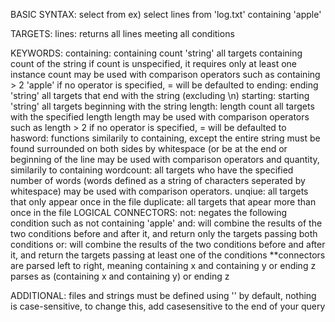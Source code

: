 BASIC SYNTAX:
select <target> from <file> <conditions>
ex) select lines from 'log.txt' containing 'apple'

TARGETS:
lines: returns all lines meeting all conditions

KEYWORDS:
containing:
  containing count 'string'
  all targets containing count of the string
  if count is unspecified, it requires only at least one instance
  count may be used with comparison operators such as containing > 2 'apple'
  if no operator is specified, = will be defaulted to
ending:
  ending 'string'
  all targets that end with the string (excluding \n)
starting:
  starting 'string'
  all targets beginning with the string
length:
  length count
  all targets with the specified length
  length may be used with comparison operators such as length > 2
  if no operator is specified, = will be defaulted to
hasword:
  functions similarily to containing, except the entire string must be found surrounded on both sides by whitespace (or be at the end or beginning of the line
  may be used with comparison operators and quantity, similarily to containing
wordcount:
  all targets who have the specified number of words (words defined as a string of characters seperated by whitespace)
  may be used with comparison operators.
unqiue:
  all targets that only appear once in the file
duplicate:
  all targets that apear more than once in the file
LOGICAL CONNECTORS:
not:
  negates the following condition such as not containing 'apple'
and:
  will combine the results of the two conditions before and after it, and return only the targets passing both conditions
or:
  will combine the results of the two conditions before and after it, and return the targets passing at least one of the conditions
**connectors are parsed left to right, meaning containing x and containing y or ending z parses as (containing x and containing y) or ending z

ADDITIONAL:
files and strings must be defined using ''
by default, nothing is case-sensitive, to change this, add casesensitive to the end of your query
